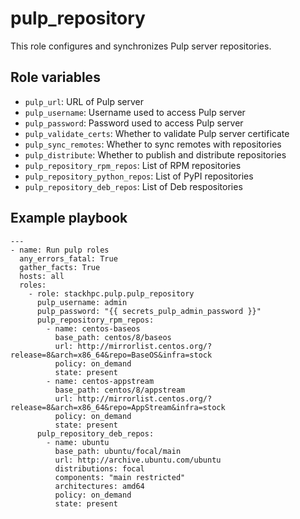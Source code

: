 pulp_repository
=======

This role configures and synchronizes Pulp server repositories.

Role variables
--------------

* `pulp_url`: URL of Pulp server
* `pulp_username`: Username used to access Pulp server
* `pulp_password`: Password used to access Pulp server
* `pulp_validate_certs`: Whether to validate Pulp server certificate
* `pulp_sync_remotes`: Whether to sync remotes with repositories
* `pulp_distribute`: Whether to publish and distribute repositories
* `pulp_repository_rpm_repos`: List of RPM repositories
* `pulp_repository_python_repos`: List of PyPI repositories
* `pulp_repository_deb_repos`: List of Deb respositories

Example playbook
----------------

```
---
- name: Run pulp roles
  any_errors_fatal: True
  gather_facts: True
  hosts: all
  roles:
    - role: stackhpc.pulp.pulp_repository
      pulp_username: admin
      pulp_password: "{{ secrets_pulp_admin_password }}"
      pulp_repository_rpm_repos:
        - name: centos-baseos
          base_path: centos/8/baseos
          url: http://mirrorlist.centos.org/?release=8&arch=x86_64&repo=BaseOS&infra=stock
          policy: on_demand
          state: present
        - name: centos-appstream
          base_path: centos/8/appstream
          url: http://mirrorlist.centos.org/?release=8&arch=x86_64&repo=AppStream&infra=stock
          policy: on_demand
          state: present
      pulp_repository_deb_repos:
        - name: ubuntu
          base_path: ubuntu/focal/main
          url: http://archive.ubuntu.com/ubuntu
          distributions: focal
          components: "main restricted"
          architectures: amd64
          policy: on_demand
          state: present
```
